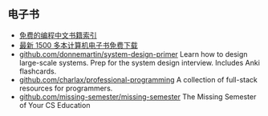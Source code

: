 ## 电子书
- [免费的编程中文书籍索引](https://github.com/justjavac/free-programming-books-zh_CN)
- [最新 1500 多本计算机电子书免费下载](https://github.com/itdevbooks/pdf)
- [github.com/donnemartin/system-design-primer](https://github.com/donnemartin/system-design-primer) Learn how to design large-scale systems. Prep for the system design interview. Includes Anki flashcards.
- [github.com/charlax/professional-programming](https://github.com/charlax/professional-programming) A collection of full-stack resources for programmers.
- [github.com/missing-semester/missing-semester](https://github.com/missing-semester/missing-semester) The Missing Semester of Your CS Education